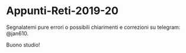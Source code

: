 # Appunti-Reti-2019-20

Segnalatemi pure errori o possibili chiarimenti e correzioni su telegram: @jan610.

Buono studio!
